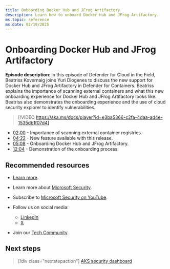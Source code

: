 ```yaml
---
title: Onboarding Docker Hub and JFrog Artifactory
description: Learn how to onboard Docker Hub and JFrog Artifactory.
ms.topic: reference
ms.date: 02/19/2025
---
```


# Onboarding Docker Hub and JFrog Artifactory

**Episode description**: In this episode of Defender for Cloud in the Field, Beatriss Kovernaig joins Yuri Diogenes to discuss the new support for Docker Hub and JFrog Artifactory in Defender for Containers. Beatriss explains the importance of scanning external containers and what this new onboarding experience for Docker Hub and JFrog Artifactory looks like. Beatriss also demonstrates the onboarding experience and the use of cloud security explorer to identify vulnerabilities.

> [!VIDEO https://aka.ms/docs/player?id=e3ba5366-c2fa-4daa-ad4e-1535db1f07d4]

- [02:00](/shows/mdc-in-the-field/onboard-docker-jfrog#time=02m00s) - Importance of scanning external container registries.
- [04:22](/shows/mdc-in-the-field/onboard-docker-jfrog#time=04m22s) - New feature available with this release.
- [05:08](/shows/mdc-in-the-field/onboard-docker-jfrog#time=05m08s) - Onboarding Docker Hub and JFrog Artifactory.
- [12:04](/shows/mdc-in-the-field/onboard-docker-jfrog#time=12m04s) - Demonstration of the onboarding process.

## Recommended resources

- [Learn more](https://msft.it/6056oCM70).
- Learn more about [Microsoft Security](https://msft.it/6002T9HQY).
- Subscribe to [Microsoft Security on YouTube](https://www.youtube.com/playlist?list=PL3ZTgFEc7LysiX4PfHhdJPR7S8mGO14YS).

- Follow us on social media:

  - [LinkedIn](https://www.linkedin.com/showcase/microsoft-security/)
  - [X](https://x.com/msftsecurity)

- Join our [Tech Community](https://aka.ms/SecurityTechCommunity).

## Next steps

> [!div class="nextstepaction"]
> [AKS security dashboard](episode-fifty-eight.md)
